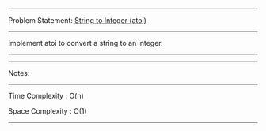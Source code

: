 ******************************************************************************
Problem Statement: [String to Integer (atoi)](https://leetcode.com/problems/string-to-integer-atoi/)
******************************************************************************
Implement atoi to convert a string to an integer.
******************************************************************************

******************************************************************************
Notes: 
******************************************************************************
Time Complexity : O(n)

Space Complexity : O(1)
******************************************************************************